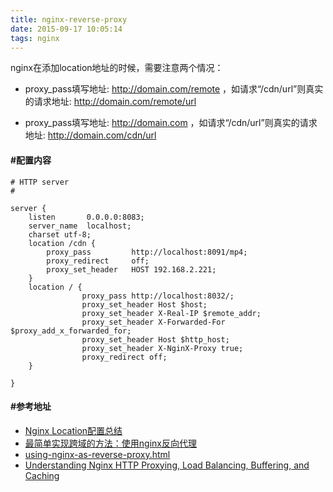 ```yaml
---
title: nginx-reverse-proxy
date: 2015-09-17 10:05:14
tags: nginx
---
```


nginx在添加location地址的时候，需要注意两个情况：

* proxy_pass填写地址: http://domain.com/remote ，如请求“/cdn/url”则真实的请求地址: http://domain.com/remote/url

* proxy_pass填写地址: http://domain.com ，如请求“/cdn/url”则真实的请求地址: http://domain.com/cdn/url

#### #配置内容

```
# HTTP server
#

server {
    listen       0.0.0.0:8083;
    server_name  localhost;
    charset utf-8;
    location /cdn {
        proxy_pass         http://localhost:8091/mp4;
        proxy_redirect     off;
        proxy_set_header   HOST 192.168.2.221;
    }
    location / {
                proxy_pass http://localhost:8032/;
                proxy_set_header Host $host;
                proxy_set_header X-Real-IP $remote_addr;
                proxy_set_header X-Forwarded-For $proxy_add_x_forwarded_for;
                proxy_set_header Host $http_host;
                proxy_set_header X-NginX-Proxy true;
                proxy_redirect off;
    }

}
```

#### #参考地址
- [Nginx Location配置总结](http://blog.sina.com.cn/s/blog_97688f8e0100zws5.html)
- [最简单实现跨域的方法：使用nginx反向代理](http://blog.jobbole.com/90975/)
- [using-nginx-as-reverse-proxy.html](http://www.cyberciti.biz/tips/using-nginx-as-reverse-proxy.html)
- [Understanding Nginx HTTP Proxying, Load Balancing, Buffering, and Caching](https://www.digitalocean.com/community/tutorials/understanding-nginx-http-proxying-load-balancing-buffering-and-caching)